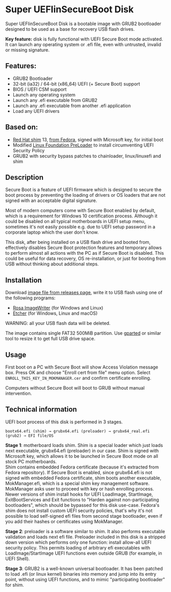 Super UEFIinSecureBoot Disk
===========================

Super UEFIinSecureBoot Disk is a bootable image with GRUB2 bootloader designed to be used as a base for recovery USB flash drives.

**Key feature:** disk is fully functional with UEFI Secure Boot mode activated. It can launch any operating system or .efi file, even with untrusted, invalid or missing signature.

## Features:

 * GRUB2 Bootloader
 * 32-bit (ia32) / 64-bit (x86_64) UEFI (+ Secure Boot) support
 * BIOS / UEFI CSM support
 * Launch any operating system
 * Launch any .efi executable from GRUB2
 * Launch any .efi executable from another .efi application
 * Load any UEFI drivers

## Based on:

 * [Red Hat shim](https://github.com/rhboot/shim) 13, [from Fedora](https://apps.fedoraproject.org/packages/shim-signed), signed with Microsoft key, for initial boot
 * Modified [Linux Foundation PreLoader](https://git.kernel.org/pub/scm/linux/kernel/git/jejb/efitools.git) to install circumventing UEFI Security Policy
 * GRUB2 with security bypass patches to chainloader, linux/linuxefi and shim

## Description

Secure Boot is a feature of UEFI firmware which is designed to secure the boot process by preventing the loading of drivers or OS loaders that are not signed with an acceptable digital signature.

Most of modern computers come with Secure Boot enabled by default, which is a requirement for Windows 10 certification process. Although it could be disabled on all typical motherboards in UEFI setup menu, sometimes it's not easily possible e.g. due to UEFI setup password in a corporate laptop which the user don't know.

This disk, after being installed on a USB flash drive and booted from, effectively disables Secure Boot protection features and temporary allows to perform almost all actions with the PC as if Secure Boot is disabled. This could be useful for data recovery, OS re-installation, or just for booting from USB without thinking about additional steps.

## Installation

Download [image file from releases page](https://github.com/ValdikSS/Super-UEFIinSecureBoot-Disk/releases), write it to USB flash using one of the following programs:

* [Rosa ImageWriter](http://wiki.rosalab.ru/en/index.php/ROSA_ImageWriter) (for Windows and Linux)
* [Etcher](https://www.balena.io/etcher/) (for Windows, Linux and macOS)

WARNING: all your USB flash data will be deleted.

The image contains single FAT32 500MiB partition. Use [gparted](https://gparted.org/) or similar tool to resize it to get full USB drive space.

## Usage

First boot on a PC with Secure Boot will show Access Violation message box. Press OK and choose "Enroll cert from file" menu option. Select `ENROLL_THIS_KEY_IN_MOKMANAGER.cer` and confirm certificate enrolling.

Computers without Secure Boot will boot to GRUB without manual intervention.

## Technical information

UEFI boot process of this disk is performed in 3 stages.

`bootx64.efi (shim) → grubx64.efi (preloader) → grubx64_real.efi (grub2) → EFI file/OS`

**Stage 1**: motherboard loads shim. Shim is a special loader which just loads next executable, grubx64.efi (preloader) in our case. Shim is signed with Microsoft key, which allows it to be launched in Secure Boot mode on all stock PC motherboards.  
Shim contains embedded Fedora certificate (because it's extracted from Fedora repository). If Secure Boot is enabled, since grubx64.efi is not signed with embedded Fedora certificate, shim boots another executable, MokManager.efi, which is a special shim key management software. MokManager asks user to proceed with key or hash enrolling process.  
Newer versions of shim install hooks for UEFI LoadImage, StartImage, ExitBootServices and Exit functions to "Harden against non-participating bootloaders", which should be bypassed for this disk use-case. Fedora's shim does not install custom UEFI security policies, that's why it's not possible to load self-signed efi files from second stage bootloader, even if you add their hashes or certificates using MokManager.

**Stage 2**: preloader is a software similar to shim. It also performs executable validation and loads next efi file. Preloader included in this disk is a stripped down version which performs only one function: install allow-all UEFI security policy. This permits loading of arbitrary efi executables with LoadImage/StartImage UEFI functions even outside GRUB (for example, in UEFI Shell).

**Stage 3**: GRUB2 is a well-known universal bootloader. It has been patched to load .efi (or linux kernel) binaries into memory and jump into its entry point, without using UEFI functions, and to mimic "participating bootloader" for shim.
